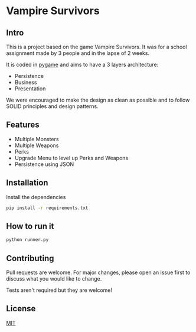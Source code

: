 # Vampire Survivors

## Intro

This is a project based on the game Vampire Survivors. It was for a school assignment made by 3 people and in the lapse of 2 weeks. 

It is coded in [pygame](https://www.pygame.org/news) and aims to have a 3 layers architecture:

- Persistence
- Business
- Presentation

We were encouraged to make the design as clean as possible and to follow SOLID principles and design patterns. 

## Features

- Multiple Monsters
- Multiple Weapons
- Perks
- Upgrade Menu to level up Perks and Weapons
- Persistence using JSON

## Installation

Install the dependencies

```bash
pip install -r requirements.txt
```

## How to run it

```bash 
python runner.py
```

## Contributing

Pull requests are welcome. For major changes, please open an issue first
to discuss what you would like to change.

Tests aren't required but they are welcome!

## License

[MIT](https://choosealicense.com/licenses/mit/)
